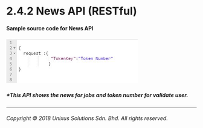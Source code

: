# 2.4.2 News API \(RESTful\)

#### Sample source code for News API

![](/assets/dicodjson.JPG)

##### \*This API shows the news for jobs and token number for validate user.

---

###### Copyright © 2018 Unixus Solutions Sdn. Bhd. All rights reserved.



